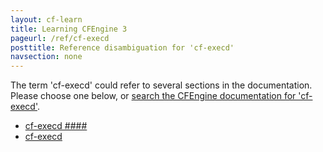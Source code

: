 ```yaml
---
layout: cf-learn
title: Learning CFEngine 3
pageurl: /ref/cf-execd
posttitle: Reference disambiguation for 'cf-execd'
navsection: none
---
```


The term 'cf-execd' could refer to several sections in the documentation. Please choose one below, or
[search the CFEngine documentation for 'cf-execd'](http://cfengine.com/docs/latest/search.html?q=cf-execd).

- [cf-execd \#\#\#\#](http://cfengine.com/docs/latest/guide-introduction.html#cf-execd-####)
- [cf-execd](http://cfengine.com/docs/latest/reference-components-cf-execd.html#cf-execd)
